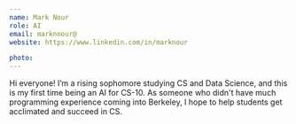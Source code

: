 ```yaml
---
name: Mark Nour
role: AI
email: marknnour@
website: https://www.linkedin.com/in/marknour

photo:
---
```

Hi everyone! I’m a rising sophomore studying CS and Data Science, and this is my first time being an AI for CS-10. As someone who didn't have much programming experience coming into Berkeley, I hope to help students get acclimated and succeed in CS. 